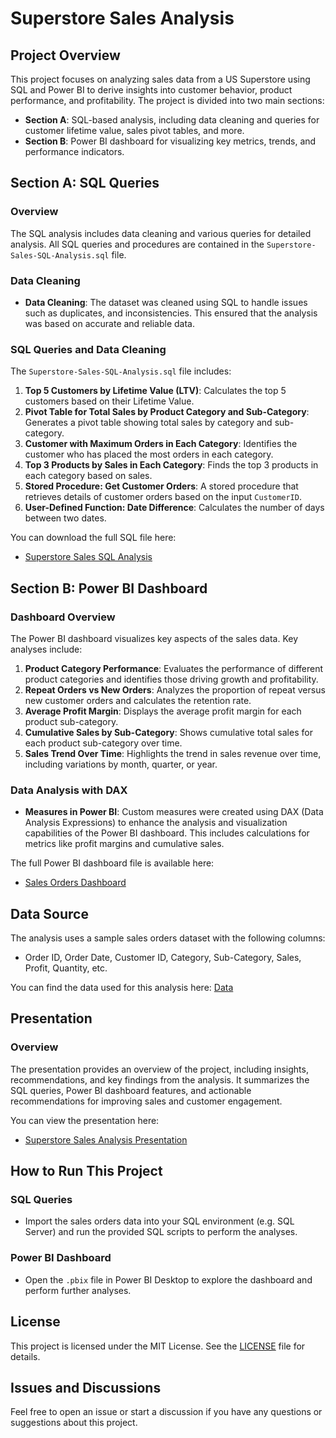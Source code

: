 # Superstore Sales Analysis

## Project Overview
This project focuses on analyzing sales data from a US Superstore using SQL and Power BI to derive insights into customer behavior, product performance, and profitability. The project is divided into two main sections:
- **Section A**: SQL-based analysis, including data cleaning and queries for customer lifetime value, sales pivot tables, and more.
- **Section B**: Power BI dashboard for visualizing key metrics, trends, and performance indicators.

## Section A: SQL Queries

### Overview
The SQL analysis includes data cleaning and various queries for detailed analysis. All SQL queries and procedures are contained in the `Superstore-Sales-SQL-Analysis.sql` file.

### Data Cleaning
- **Data Cleaning**: The dataset was cleaned using SQL to handle issues such as duplicates, and inconsistencies. This ensured that the analysis was based on accurate and reliable data.

### SQL Queries and Data Cleaning
The `Superstore-Sales-SQL-Analysis.sql` file includes:

1. **Top 5 Customers by Lifetime Value (LTV)**: Calculates the top 5 customers based on their Lifetime Value.
2. **Pivot Table for Total Sales by Product Category and Sub-Category**: Generates a pivot table showing total sales by category and sub-category.
3. **Customer with Maximum Orders in Each Category**: Identifies the customer who has placed the most orders in each category.
4. **Top 3 Products by Sales in Each Category**: Finds the top 3 products in each category based on sales.
5. **Stored Procedure: Get Customer Orders**: A stored procedure that retrieves details of customer orders based on the input `CustomerID`.
6. **User-Defined Function: Date Difference**: Calculates the number of days between two dates.

You can download the full SQL file here:
- [Superstore Sales SQL Analysis](Superstore-Sales-SQL-Analysis.sql)

## Section B: Power BI Dashboard

### Dashboard Overview
The Power BI dashboard visualizes key aspects of the sales data. Key analyses include:

1. **Product Category Performance**: Evaluates the performance of different product categories and identifies those driving growth and profitability.
2. **Repeat Orders vs New Orders**: Analyzes the proportion of repeat versus new customer orders and calculates the retention rate.
3. **Average Profit Margin**: Displays the average profit margin for each product sub-category.
4. **Cumulative Sales by Sub-Category**: Shows cumulative total sales for each product sub-category over time.
5. **Sales Trend Over Time**: Highlights the trend in sales revenue over time, including variations by month, quarter, or year.

### Data Analysis with DAX
- **Measures in Power BI**: Custom measures were created using DAX (Data Analysis Expressions) to enhance the analysis and visualization capabilities of the Power BI dashboard. This includes calculations for metrics like profit margins and cumulative sales.

The full Power BI dashboard file is available here:
- [Sales Orders Dashboard](Superstore-Sales-Analysis-Dashboard.pbix)

## Data Source
The analysis uses a sample sales orders dataset with the following columns:
- Order ID, Order Date, Customer ID, Category, Sub-Category, Sales, Profit, Quantity, etc.

You can find the data used for this analysis here: [Data](Orders.csv)

## Presentation

### Overview
The presentation provides an overview of the project, including insights, recommendations, and key findings from the analysis. It summarizes the SQL queries, Power BI dashboard features, and actionable recommendations for improving sales and customer engagement.

You can view the presentation here:
- [Superstore Sales Analysis Presentation](Superstore-Analysis-Presentation.pptx)

## How to Run This Project

### SQL Queries
- Import the sales orders data into your SQL environment (e.g. SQL Server) and run the provided SQL scripts to perform the analyses.

### Power BI Dashboard
- Open the `.pbix` file in Power BI Desktop to explore the dashboard and perform further analyses.

## License
This project is licensed under the MIT License. See the [LICENSE](LICENSE) file for details.

## Issues and Discussions
Feel free to open an issue or start a discussion if you have any questions or suggestions about this project.


